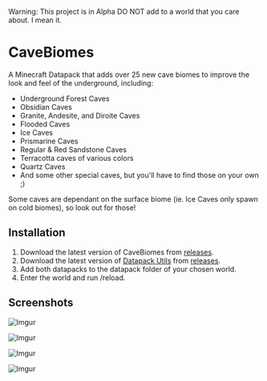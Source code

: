 Warning: This project is in Alpha DO NOT add to a world that you care about. I mean it.

# CaveBiomes
A Minecraft Datapack that adds over 25 new cave biomes to improve the look and feel of the underground, including:

* Underground Forest Caves
* Obsidian Caves
* Granite, Andesite, and Diroite Caves
* Flooded Caves
* Ice Caves
* Prismarine Caves
* Regular & Red Sandstone Caves
* Terracotta caves of various colors
* Quartz Caves
* And some other special caves, but you'll have to find those on your own ;)

Some caves are dependant on the surface biome (ie. Ice Caves only spawn on cold biomes), so look out for those!

## Installation

1. Download the latest version of CaveBiomes from [releases](https://github.com/ImCoolYeah105/CaveBiomes/releases). 
2. Download the latest version of [Datapack Utils](https://github.com/ImCoolYeah105/Datapack-Utilities) from [releases](https://github.com/ImCoolYeah105/Datapack-Utilities/releases).
3. Add both datapacks to the datapack folder of your chosen world.
4. Enter the world and run /reload.

## Screenshots

![Imgur](https://i.imgur.com/Sb9jp2X.png)

![Imgur](https://i.imgur.com/xEVJ1vh.png)

![Imgur](https://i.imgur.com/M0f5SVU.png)

![Imgur](https://i.imgur.com/kcO5DLs.png)
